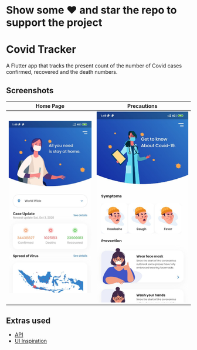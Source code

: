 # Show some ❤️ and star the repo to support the project
# Covid Tracker

A Flutter app that tracks the present count of the number of Covid cases confirmed, recovered and the death numbers. 

## Screenshots
Home Page | Precautions
------------ | -------------
 ![](assets/ss1.jpg) | ![](assets/ss2.jpg)
  
## Extras used
 * [API](https://covid19.mathdro.id/api)
 * [UI Inspiration](https://www.youtube.com/watch?v=zx6uMCoW2gQ&t=77s)
  






